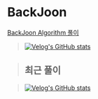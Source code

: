 # BackJoon
[BackJoon Algorithm 풀이 ](https://velog.io/@courage331/series/%EB%B0%B1%EC%A4%80)


>[![Velog's GitHub stats](https://velog-readme-stats.vercel.app/api/badge?name=minzikim)](https://velog.io/@courage331)

>## 최근 풀이

>[![Velog's GitHub stats](https://velog-readme-stats.vercel.app/api?name=courage331&tag=백준)](https://github.com/courage331/BackJoon)
